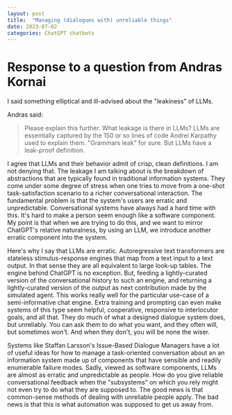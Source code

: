 ```yaml
---
layout: post
title:  "Managing (dialogues with) unreliable things"
date: 2023-07-02
categories: ChatGPT chatbots
---
```

# Response to a question from Andras Kornai

I said something elliptical and ill-advised about the "leakiness" of LLMs.


Andras said:
> Please explain this further. What leakage is there in LLMs? 
> LLMs are essentially captured by the 150 or so lines of code Andrei Karpathy used to explain them. "Grammars leak" for sure. But LLMs have a leak-proof definition.

I agree that LLMs and their behavior admit of crisp, clean definitions. I am not denying that. The leakage I am talking about is the breakdown of abstractions that are
typically found in traditional information systems. They come under some degree of stress when one tries to move from a one-shot task-satisfaction scenario to a richer conversational interaction.
The fundamental problem is that the system's users are erratic and unpredictable. Conversational systems have always had a hard time with this. It's hard to make a person seem enough like a software
component. My point is that when we are trying to do this, and we want to mirror ChatGPT's relative naturalness, by using an LLM, we introduce another erratic component into the system.

Here's why I say that LLMs are erratic. Autoregressive text transformers are stateless stimulus-response engines that map from a text input to a text output. In that sense they are all equivalent to large look-up tables. The engine behind ChatGPT is no exception.
But, feeding a lightly-curated version of the conversational history to such an engine, and returning a lightly-curated version of the output as next contribution made by the simulated agent.  This works really well for the
particular use-case of a semi-informative chat engine. Extra training and prompting can even make systems of this type seem helpful, cooperative, responsive to interlocutor goals, and all that. They do much of what a designed dialogue system does, 
but unreliably. You can ask them to do what you want, and they often will, but sometimes won't. And when they don't, you will be none the wiser.

Systems like Staffan Larsson's Issue-Based Dialogue Managers have a lot of useful ideas for how to manage a task-oriented 
conversation about an an information system made up of components that have sensible and readily enumerable failure modes. Sadly, viewed as software components, LLMs are almost as erratic and unpredictable as people. How do you give 
reliable conversational feedback when the "subsystems" on which you rely might not even try to do what they are supposed to. The good news is that common-sense methods of dealing with unreliable people apply. The bad news is that this 
is what automation was supposed to get us away from.

